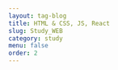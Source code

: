 ```yaml
---
layout: tag-blog
title: HTML & CSS, JS, React
slug: Study_WEB
category: study
menu: false
order: 2
---
```

